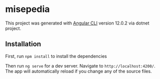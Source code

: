 # misepedia

This project was generated with [Angular CLI](https://github.com/angular/angular-cli) version 12.0.2 via dotnet project.

## Installation

First, run `npm install` to install the dependencies

Then run `ng serve` for a dev server. Navigate to `http://localhost:4200/`. The app will automatically reload if you change any of the source files.
